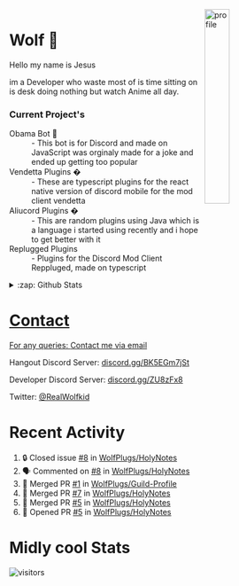 
<img align="right" alt="profile" width=30% src="https://avatars1.githubusercontent.com/u/32025746?s=460&u=b71f51a6d786a0817807f3e953f36734ac4493c7&v=4">

<h1>Wolf 🐺</h1>

<p>Hello my name is Jesus 

im a Developer who waste most of is time sitting
on is desk doing nothing but watch Anime all day.

</p>


<h3>Current Project's</h3>
<dl>
  <dt>Obama Bot 🤖</dt>
  <dd>- This bot is for Discord and made on JavaScript was orginaly made for a joke and ended up getting too popular</dd>
  
  <dt>Vendetta Plugins �</dt>
  <dd>- These are typescript plugins for the react native version of discord mobile for the mod client vendetta</dd>
  
  <dt>Aliucord Plugins �</dt>
  <dd>- This are random plugins using Java which is a language i started using recently and i hope to get better with it</dd>
  
  <dt>Replugged Plugins </dt>
  <dd>- Plugins for the Discord Mod Client Reppluged, made on typescript<dd>
</dl>

<!--<a href="https://youtube.com/c/Wolfkid">

<img src="https://img.shields.io/badge/Wolfkid%20-%23FF0000.svg?&style=for-the-badge&logo=YouTube&logoColor=white"/>
-->




<details>  
<summary>:zap: Github Stats</summary>
<a href="https://youtube.com/c/Wolfkid">
<img align="left" alt="Wolf's Github Stats" src="https://github-readme-stats.vercel.app/api?username=Wolfkid200444&show_icons=true&theme=tokyonight" />
<img align="bottom" alt="Wolf's Github Stats" src="https://github-readme-stats.vercel.app/api/top-langs/?username=Wolfkid200444&show_icons=true&theme=tokyonight"/>
  </details>

<h1>Contact</h1>
      <p>For any queries: <a href="mailto:helpwolf@gmail.com?Subject=My%20Query">Contact me via email</a></p>
      <p>Hangout Discord Server: <a href="https://discord.gg/BK5EGm7jSt">discord.gg/BK5EGm7jSt</a></p>
      <p>Developer Discord Server: <a href="https://discord.gg/ZU8zFx8">discord.gg/ZU8zFx8</a></p>
      <p>Twitter: <a href="https://twitter.com/RealWolfkid">@RealWolfkid</a></p>
     <!-- <p>My Website: <a href="https://realwolfie.ml">realwolfie.ml</a></p>
-->


  <h1> Recent Activity </h1>

<!--START_SECTION:activity-->
1. 🔒 Closed issue [#8](https://github.com/WolfPlugs/HolyNotes/issues/8) in [WolfPlugs/HolyNotes](https://github.com/WolfPlugs/HolyNotes)
2. 🗣 Commented on [#8](https://github.com/WolfPlugs/HolyNotes/issues/8) in [WolfPlugs/HolyNotes](https://github.com/WolfPlugs/HolyNotes)
3. 🎉 Merged PR [#1](https://github.com/WolfPlugs/Guild-Profile/pull/1) in [WolfPlugs/Guild-Profile](https://github.com/WolfPlugs/Guild-Profile)
4. 🎉 Merged PR [#7](https://github.com/WolfPlugs/HolyNotes/pull/7) in [WolfPlugs/HolyNotes](https://github.com/WolfPlugs/HolyNotes)
5. 🎉 Merged PR [#5](https://github.com/WolfPlugs/HolyNotes/pull/5) in [WolfPlugs/HolyNotes](https://github.com/WolfPlugs/HolyNotes)
6. 💪 Opened PR [#5](https://github.com/WolfPlugs/HolyNotes/pull/5) in [WolfPlugs/HolyNotes](https://github.com/WolfPlugs/HolyNotes)
<!--END_SECTION:activity-->


  <h1> Midly cool Stats </h1>

  ![visitors](https://visitor-badge.laobi.icu/badge?page_id=Wolfkid200444.Wolfkid200444)

